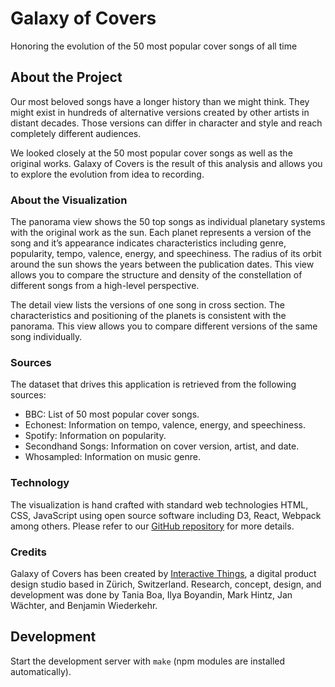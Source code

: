 # Galaxy of Covers

Honoring the evolution of the 50 most popular cover songs of all time

## About the Project

Our most beloved songs have a longer history than we might think. They might exist in hundreds of alternative versions created by other artists in distant decades. Those versions can differ in character and style and reach completely different audiences.

We looked closely at the 50 most popular cover songs as well as the original works. Galaxy of Covers is the result of this analysis and allows you to explore the evolution from idea to recording.


### About the Visualization

The panorama view shows the 50 top songs as individual planetary systems with the original work as the sun. Each planet represents a version of the song and it’s appearance indicates characteristics including genre, popularity, tempo, valence, energy, and speechiness. The radius of its orbit around the sun shows the years between the publication dates. This view allows you to compare the structure and density of the constellation of different songs from a high-level perspective.

The detail view lists the versions of one song in cross section. The characteristics and positioning of the planets is consistent with the panorama. This view allows you to compare different versions of the same song individually.


### Sources

The dataset that drives this application is retrieved from the following sources:

- BBC: List of 50 most popular cover songs.
- Echonest: Information on tempo, valence, energy, and speechiness.
- Spotify: Information on popularity.
- Secondhand Songs: Information on cover version, artist, and date.
- Whosampled: Information on music genre.

### Technology

The visualization is hand crafted with standard web technologies HTML, CSS, JavaScript using open source software including D3, React, Webpack among others. Please refer to our [GitHub repository](https://github.com/interactivethings/galaxy-of-covers) for more details.


### Credits

Galaxy of Covers has been created by [Interactive Things](https://www.interactivethings.com/), a digital product design studio based in Zürich, Switzerland. Research, concept, design, and development was done by Tania Boa, Ilya Boyandin, Mark Hintz, Jan Wächter, and Benjamin Wiederkehr.

## Development

Start the development server with `make` (npm modules are installed automatically).

